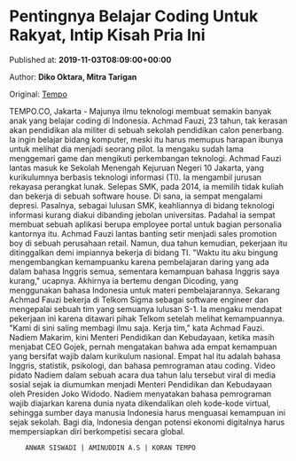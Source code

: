
# Pentingnya Belajar Coding Untuk Rakyat, Intip Kisah Pria Ini

Published at: **2019-11-03T08:09:00+00:00**

Author: **Diko Oktara, Mitra Tarigan**

Original: [Tempo](https://gaya.tempo.co/read/1267780/pentingnya-belajar-coding-untuk-rakyat-intip-kisah-pria-ini)

TEMPO.CO, Jakarta - Majunya ilmu teknologi membuat semakin banyak anak yang belajar coding di Indonesia. Achmad Fauzi, 23 tahun, tak kerasan akan pendidikan ala militer di sebuah sekolah pendidikan calon penerbang. Ia ingin belajar bidang komputer, meski itu harus memupus harapan ibunya untuk melihat dia menjadi seorang pilot. Ia mengaku sudah lama menggemari game dan mengikuti perkembangan teknologi.
Achmad Fauzi lantas masuk ke Sekolah Menengah Kejuruan Negeri 10 Jakarta, yang kurikulumnya berbasis teknologi informasi (TI). Ia mengambil jurusan rekayasa perangkat lunak. Selepas SMK, pada 2014, ia memilih tidak kuliah dan bekerja di sebuah software house. Di sana, ia sempat mengalami depresi. Pasalnya, sebagai lulusan SMK, keahliannya di bidang teknologi informasi kurang diakui dibanding jebolan universitas. Padahal ia sempat membuat sebuah aplikasi berupa employee portal untuk bagian personalia kantornya itu.
Achmad Fauzi lantas banting setir menjadi sales promotion boy di sebuah perusahaan retail. Namun, dua tahun kemudian, pekerjaan itu ditinggalkan demi impiannya bekerja di bidang TI. "Waktu itu aku bingung mengembangkan kemampuanku karena pembelajaran daring yang ada dalam bahasa Inggris semua, sementara kemampuan bahasa Inggris saya kurang," ucapnya.
Akhirnya ia bertemu dengan Dicoding, yang menggunakan bahasa Indonesia untuk materi pembelajarannya. Sekarang Achmad Fauzi bekerja di Telkom Sigma sebagai software engineer dan mengepalai sebuah tim yang semuanya lulusan S-1. Ia mengaku mendapat pekerjaan ini karena ditawari pihak Telkom setelah melihat kemampuannya. "Kami di sini saling membagi ilmu saja. Kerja tim," kata Achmad Fauzi.
Nadiem Makarim, kini Menteri Pendidikan dan Kebudayaan, ketika masih menjabat CEO Gojek, pernah mengatakan bahwa ada empat kemampuan yang bersifat wajib dalam kurikulum nasional. Empat hal itu adalah bahasa Inggris, statistik, psikologi, dan bahasa pemrograman atau coding.
Video pidato Nadiem dalam sebuah acara dua tahun lalu tersebut viral di media sosial sejak ia diumumkan menjadi Menteri Pendidikan dan Kebudayaan oleh Presiden Joko Widodo. Nadiem menyatakan bahasa pemrograman wajib diajarkan karena dunia nyata dikendalikan oleh kode-kode virtual, sehingga sumber daya manusia Indonesia harus menguasai kemampuan ini sejak sekolah. Bagi dia, Indonesia dengan potensi ekonomi digitalnya harus mempersiapkan diri berkompetisi secara global.

        ANWAR SISWADI | AMINUDDIN A.S | KORAN TEMPO
      

